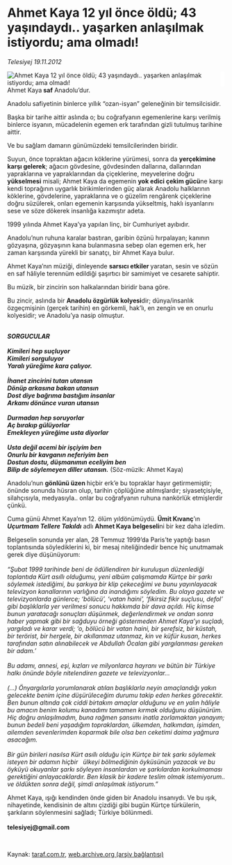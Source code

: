 # Ahmet Kaya 12 yıl önce öldü; 43 yaşındaydı.. yaşarken anlaşılmak istiyordu; ama olmadı!

*Telesiyej 19.11.2012*

<div class="yazi"><img align="left" alt="Ahmet Kaya 12 yıl önce öldü; 43 yaşındaydı.. yaşarken anlaşılmak istiyordu; ama olmadı!" border="0" src="http://www.taraf.com.tr/fotoraflar/makaleler/ahmet-kaya-12-yil-once-oldu-43-yasindaydi_3547_orijinal.jpg" style="border-right-width:10px; border-color:#FFFFFF"/><p>Ahmet Kaya<b> saf</b> Anadolu’dur.</p>
<p>Anadolu safiyetinin binlerce yıllık “ozan-isyan” geleneğinin bir temsilcisidir.</p>
<p>Başka bir tarihe aittir aslında o; bu coğrafyanın egemenlerine karşı verilmiş binlerce isyanın, mücadelenin egemen erk tarafından gizli tutulmuş tarihine aittir.</p>
<p>Ve bu sağlam damarın günümüzdeki temsilcilerinden biridir.</p>
<p>Suyun, önce topraktan ağacın köklerine yürümesi, sonra da <b>yerçekimine karşı gelerek</b>; ağacın gövdesine, gövdesinden dallarına, dallarından yapraklarına ve yapraklarından da çiçeklerine, meyvelerine doğru <b>yükselmesi</b> misali; Ahmet Kaya da egemenin <b>yok edici çekim gücü</b>ne karşı kendi toprağının uygarlık birikimlerinden güç alarak Anadolu halklarının köklerine, gövdelerine, yapraklarına ve o güzelim rengârenk çiçeklerine doğru süzülerek, onları egemenin karşısında yükseltmiş, haklı isyanlarını sese ve söze dökerek insanlığa kazımıştır adeta. </p>
<p>1999 yılında Ahmet Kaya’ya yapılan linç, bir Cumhuriyet ayıbıdır.</p>
<p>Anadolu’nun ruhuna karalar bastıran, garibin özünü hırpalayan; kanının gözyaşına, gözyaşının kana bulanmasına sebep olan egemen erk, her zaman karşısında yürekli bir sanatçı, bir Ahmet Kaya bulur. </p>
<p>Ahmet Kaya’nın müziği, dinleyende <b>sarsıcı etkiler </b>yaratan, sesin ve sözün en saf hâliyle terennüm edildiği şaşırtıcı bir samimiyet ve cesarete sahiptir.</p>
<p>Bu müzik, bir zincirin son halkalarından biridir bana göre.</p>
<p>Bu zincir, aslında bir <b>Anadolu özgürlük kolyesi</b>dir; dünya/insanlık özgeçmişinin (gerçek tarihin) en görkemli, hak’lı, en zengin ve en onurlu kolyesidir; ve Anadolu’ya nasip olmuştur.<b><i> </i></b></p>
<p><b><i><br/>SORGUCULAR</i></b><i><br/><b><br/>Kimileri hep suçluyor<br/>Kimileri sorguluyor<br/>Yaralı yüreğime kara çalıyor.<br/><br/>İhanet zincirini tutan utansın<br/>Dönüp arkasına bakan utansın<br/>Dost diye bağrıma bastığım insanlar<br/>Arkamı dönünce vuran utansın<br/><br/>Durmadan hep soruyorlar<br/>Aç bırakıp gülüyorlar<br/>Emekleyen yüreğime usta diyorlar<br/><br/>Usta değil acemi bir işçiyim ben<br/>Onurlu bir kavganın neferiyim ben<br/>Dostun dostu, düşmanımın eceliyim ben<br/>Bilip de söylemeyen diller utansın.</b></i> (Söz-müzik: Ahmet Kaya)</p>
<p>Anadolu’nun <b>gönlünü üzen </b>hiçbir erk’e bu topraklar hayır getirmemiştir; önünde sonunda hüsran olup, tarihin çöplüğüne atılmışlardır; siyasetçisiyle, silahçısıyla, medyasıyla.. onlar bu coğrafyanın ruhuna nankörlük etmişlerdir çünkü. </p>
<p>Cuma günü Ahmet Kaya’nın 12. ölüm yıldönümüydü. <b>Ümit Kıvanç</b>’ın <b><i>Uçurtmam Tellere Takıldı</i></b> adlı <b>Ahmet Kaya belgeseli</b>ni bir kez daha izledim. </p>
<p>Belgeselin sonunda yer alan, 28 Temmuz 1999’da Paris’te yaptığı basın toplantısında söylediklerini ki, bir mesaj niteliğindedir bence hiç unutmamak gerek diye düşünüyorum:<br/><br/><i>“Şubat 1999 tarihinde beni de ödüllendiren bir kuruluşun düzenlediği toplantıda Kürt asıllı olduğumu, yeni albüm çalışmamda Kürtçe bir şarkı söylemek istediğimi, bu şarkıya bir klip çekeceğimi ve bunu yayınlayacak televizyon kanallarının varlığına da inandığımı söyledim. Bu olaya gazete ve televizyonlarda günlerce; ‘bölücü’, ‘vatan haini’, ‘fikirsiz fikir suçlusu, defol’ gibi başlıklarla yer verilmesi sonucu hakkımda bir dava açıldı. Hiç kimse bunun yaratacağı sonuçları düşünmek, değerlendirmek ve ondan sonra haber yapmak gibi bir sağduyu örneği göstermeden Ahmet Kaya’yı suçladı, yargıladı ve karar verdi; ‘o, bölücü bir vatan haini, bir şerefsiz, bir küstah, bir terörist, bir hergele, bir akıllanmaz utanmaz, kin ve küfür kusan, herkes tarafından satın alınabilecek ve Abdullah Öcalan gibi yargılanması gereken bir adam.’<br/><br/></i><i>Bu adamı, annesi, eşi, kızları ve milyonlarca hayranı ve bütün bir Türkiye halkı önünde böyle nitelendiren gazete ve televizyonlar... <br/><br/></i><i>(...) Önyargılarla yorumlanarak atılan başlıklarla neyin amaçlandığı yakın gelecekte benim içine düşürüleceğim durumu takip eden herkes görecektir. Ben bunun altında çok ciddi birtakım amaçlar olduğunu ve en yalın hâliyle bu amacın benim kolumu kanadımı tamamen kırmak olduğunu düşünürüm. Hiç doğru anlaşılmadım, buna rağmen şansımı inatla zorlamaktan yanayım; bunun bedeli beni yaşadığım topraklardan, ülkemden, halkımdan, işimden, ailemden sevenlerimden koparmak bile olsa ben ceketimi daima yağmura asacağım.<br/><br/></i><i>Bir gün birileri nasılsa Kürt asıllı olduğu için Kürtçe bir tek şarkı söylemek isteyen bir adamın hiçbir   ülkeyi bölmediğinin öyküsünün yazacak ve bu öyküyü okuyanlar şarkı söyleyen insanlardan ve şarkılardan korkulmaması gerektiğini anlayacaklardır. Ben klasik bir kadere teslim olmak istemiyorum.. ve öldükten sonra değil, şimdi anlaşılmak istiyorum.”</i></p>
<p>Ahmet Kaya, ışığı kendinden önde giden bir Anadolu insanıydı. Ve bu ışık, nihayetinde, kendisinin de altını çizdiği gibi bugün Kürtçe türkülerin, şarkıların söylenmesini sağladı; Türkiye bölünmedi.<br/><br/><b>telesiyej@gmail.com</b></p>
<p> </p>
</div>

Kaynak: [taraf.com.tr](http://www.taraf.com.tr/telesiyej/makale-ahmet-kaya-12-yil-once-oldu-43-yasindaydi.htm), [web.archive.org (arşiv bağlantısı)](http://web.archive.org/web/20131107152833/http://www.taraf.com.tr/telesiyej/makale-ahmet-kaya-12-yil-once-oldu-43-yasindaydi.htm)
